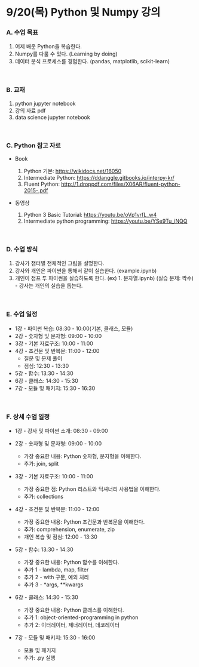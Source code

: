 # 9/20(목) Python 및 Numpy 강의


### A. 수업 목표

  1. 어제 배운 Python을 복습한다.
  2. Numpy를 다룰 수 있다. (Learning by doing)
  3. 데이터 분석 프로세스를 경험한다. (pandas, matplotlib, scikit-learn)

<br>

### B. 교재

  1. python jupyter notebook
  2. 강의 자료 pdf
  3. data science jupyter notebook

<br>

### C. Python 참고 자료

- Book
  1. Python 기본: https://wikidocs.net/16050
  2. Intermediate Python: https://ddanggle.gitbooks.io/interpy-kr/
  3. Fluent Python: http://1.droppdf.com/files/X06AR/fluent-python-2015-.pdf


- 동영상
  1. Python 3 Basic Tutorial: https://youtu.be/oVp1vrfL_w4
  2. Intermediate python programming: https://youtu.be/YSe9Tu_iNQQ

<br>



### D. 수업 방식

  1. 강사가 챕터별 전체적인 그림을 설명한다.
  2. 강사와 개인은 파이썬을 통해서 같이 실습한다. (example.ipynb)
  3. 개인이 점프 투 파이썬을 실습하도록 한다. (ex) 1. 문자열.ipynb)
     (실습 문제: 짝수)
    - 강사는 개인의 실습을 돕는다.

<br>

### E. 수업 일정

- 1강 - 파이썬 복습: 08:30 - 10:00(기본, 클래스, 모듈)
- 2강 - 숫자형 및 문자형: 09:00 - 10:00
- 3강 - 기본 자료구조: 10:00 - 11:00
- 4강 - 조건문 및 반복문: 11:00 - 12:00
    - 질문 및 문제 풀이
    - 점심: 12:30 - 13:30
- 5강 - 함수: 13:30 - 14:30
- 6강 - 클래스: 14:30 - 15:30
- 7강 - 모듈 및 패키지: 15:30 - 16:30

<br>

### F. 상세 수업 일정

-  1강 - 강사 및 파이썬 소개: 08:30 - 09:00<br/>
-  2강 - 숫자형 및 문자형: 09:00 - 10:00
    - 가장 중요한 내용: Python 숫자형, 문자형을 이해한다.
    - 추가: join, split<br/>
-  3강 - 기본 자료구조: 10:00 - 11:00
     - 가장 중요한 점: Python 리스트와 딕셔너리 사용법을 이해한다.
     - 추가: collections<br/>
-  4강 - 조건문 및 반복문: 11:00 - 12:00
    - 가장 중요한 내용: Python 조건문과 반복문을 이해한다.
    - 추가: comprehension, enumerate, zip
    - 개인 복습 및 점심: 12:00 - 13:30<br/>

-  5강 - 함수: 13:30 - 14:30
      - 가장 중요한 내용: Python 함수를 이해한다.
      - 추가 1 - lambda, map, filter
      - 추가 2 - with 구문, 예외 처리
      - 추가 3 - \*args, \**kwargs<br/>

-  6강 - 클래스: 14:30 - 15:30
      - 가장 중요한 내용: Python 클래스를 이해한다.
      - 추가 1: object-oriented-programming in python
      - 추가 2: 이터레이터, 제너레이터, 데코레이터<br/>

-  7강 - 모듈 및 패키지: 15:30 - 16:00
      - 모듈 및 패키지
      - 추가: .py 실행
